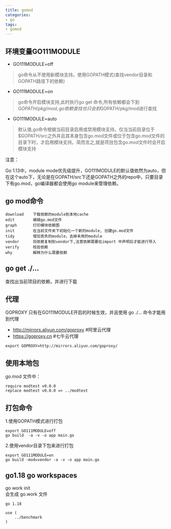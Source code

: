 ```yaml
---
title: gomod
categories: 
- go
tags:
- gomod
---
```


## 环境变量GO111MODULE
* GO111MODULE=off 
> go命令从不使用新模块支持。使用GOPATH模式(查找vendor目录和GOPATH路径下的依赖)

* GO111MODULE=on 
> go命令开启模块支持,此时执行go get 命令,所有依赖都会下到$GOPATH/pkg/mod ,go依赖查找也只会到$GOPATH/pkg/mod进行查找

* GO111MODULE=auto 
> 默认值,go命令根据当前目录启用或禁用模块支持。仅当当前目录位于$GOPATH/src之外并且其本身包含go.mod文件或位于包含go.mod文件的目录下时，才启用模块支持。简而言之,就是项目包含go.mod文件时会开启模块支持

<!--more-->
注意：

Go 1.13中，module mode优先级提升，GO111MODULE的默认值依然为auto，但在这个auto下，无论是在GOPATH/src下还是GOPATH之外的repo中，只要目录下有go.mod，go编译器都会使用go module来管理依赖。

## go mod命令
```
download    下载依赖的module到本地cache
edit        编辑go.mod文件
graph       打印模块依赖图
init        在当前文件夹下初始化一个新的module, 创建go.mod文件
tidy        增加丢失的module，去掉未用的module
vendor      将依赖复制到vendor下,注意依赖需要在import 中声明后才能进行导入
verify      校验依赖
why         解释为什么需要依赖
```
## go get ./... 
查找出当前项目的依赖，并进行下载

## 代理
GOPROXY 只有在GO111MODULE开启的时候生效，并且使用 go ./... 命令才能用到代理
* http://mirrors.aliyun.com/goproxy #阿里云代理
* https://goproxy.cn #七牛云代理

```
export GOPROXY=http://mirrors.aliyun.com/goproxy/
```

## 使用本地包
go.mod 文件中：
```
require modtest v0.0.0
replace modtest v0.0.0 => ../modtest
```

## 打包命令
1.使用GOPATH模式进行打包
```
export GO111MODULE=off
go build  -a -v -o app main.go
```
2.使用vendor目录下包来进行打包
```
export GO111MODULE=on
go build -mod=vendor -a -v -o app main.go
```



## go1.18 go workspaces
go work init  
会生成  go.work 文件    
```
go 1.18

use (
	../benchmark
)
```